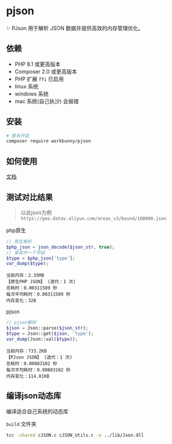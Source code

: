# pjson
✨ PJson 用于解析 JSON 数据并提供高效的内存管理优化。

## 依赖

- PHP 8.1 或更高版本
- Composer 2.0 或更高版本
- PHP 扩展 `ffi` 已启用
- linux 系统
- windows 系统
- mac 系统(自己执沙) 会报错

## 安装

```bash
# 暂未开启
composer require workbunny/pjson
```

## 如何使用

[文档](doc/README.MD)

## 测试对比结果

> 以此json为例 `https://geo.datav.aliyun.com/areas_v3/bound/100000.json`

php原生

```php
// 原生解析
$php_json = json_decode($json_str, true);
// 拿其中一个字段
$type = $php_json['type'];
var_dump($type);
```

```
当前内存：2.35MB
【原生PHP JSON】 (迭代：1 次)
总耗时：0.00311589 秒
每次平均耗时：0.00311589 秒
内存变化：32B
```

pjson

```php
// pjson解析
$json = Json::parse($json_str);
$type = Json::get($json, 'type');
var_dump(Json::val($type));
```

```
当前内存：733.2KB
【PJson JSON】 (迭代：1 次)
总耗时：0.00883102 秒
每次平均耗时：0.00883102 秒
内存变化：114.81KB
```

## 编译json动态库

编译适合自己系统的动态库

`build` 文件夹

```bash
tcc -shared cJSON.c cJSON_Utils.c -o ../lib/Json.dll
```
